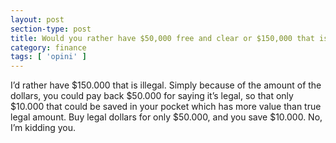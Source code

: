```yaml
---
layout: post
section-type: post
title: Would you rather have $50,000 free and clear or $150,000 that is illegal?
category: finance
tags: [ 'opini' ]
---
```


I’d rather have $150.000 that is illegal. Simply because of the amount of the dollars, you could pay back $50.000 for saying it’s legal, so that only $10.000 that could be saved in your pocket which has more value than true legal amount. Buy legal dollars for only $50.000, and you save $10.000. No, I’m kidding you.
